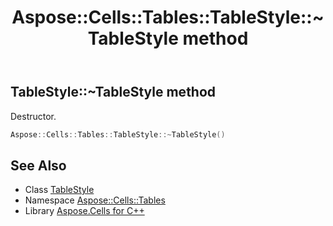 ﻿---
title: Aspose::Cells::Tables::TableStyle::~TableStyle method
linktitle: ~TableStyle
second_title: Aspose.Cells for C++ API Reference
description: 'Aspose::Cells::Tables::TableStyle::~TableStyle method. Destructor in C++.'
type: docs
weight: 200
url: /cpp/aspose.cells.tables/tablestyle/~tablestyle/
---
## TableStyle::~TableStyle method


Destructor.

```cpp
Aspose::Cells::Tables::TableStyle::~TableStyle()
```

## See Also

* Class [TableStyle](../)
* Namespace [Aspose::Cells::Tables](../../)
* Library [Aspose.Cells for C++](../../../)
